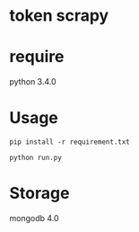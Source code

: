 # token scrapy


# require

python 3.4.0


# Usage

```
pip install -r requirement.txt

python run.py

```

# Storage
mongodb 4.0